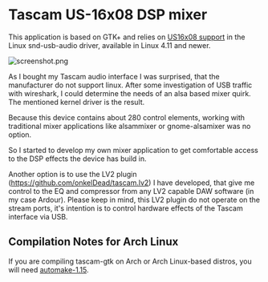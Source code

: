 # Tascam US-16x08 DSP mixer

This application is based on GTK+ and relies on [US16x08 support](https://github.com/torvalds/linux/blob/master/sound/usb/mixer_us16x08.c) in the Linux snd-usb-audio driver, available in Linux 4.11 and newer. 

![screenshot.png](/screenshot.png?raw=true)

As I bought my Tascam audio interface I was surprised, that the manufacturer do not support linux. 
After some investigation of USB traffic with wireshark, I could determine the needs of an alsa based mixer quirk. The mentioned kernel driver is the result.

Because this device contains about 280 control elements, working with traditional mixer applications like alsammixer or gnome-alsamixer was no option.

So I started to develop my own mixer application to get comfortable access to the DSP effects the device has build in.

Another option is to use the LV2 plugin (https://github.com/onkelDead/tascam.lv2) I have developed, that give me control to the EQ and compressor from any LV2 capable DAW software (in my case Ardour). Please keep in mind, this LV2 plugin do not operate on the stream ports, it's intention is to control hardware effects of the Tascam interface via USB.

## Compilation Notes for Arch Linux

If you are compiling tascam-gtk on Arch or Arch Linux-based distros, you will need [automake-1.15](https://aur.archlinux.org/packages/automake-1.15).
